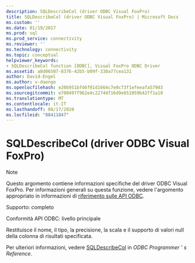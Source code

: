 ```yaml
---
description: SQLDescribeCol (driver ODBC Visual FoxPro)
title: SQLDescribeCol (driver ODBC Visual FoxPro) | Microsoft Docs
ms.custom: ''
ms.date: 01/19/2017
ms.prod: sql
ms.prod_service: connectivity
ms.reviewer: ''
ms.technology: connectivity
ms.topic: conceptual
helpviewer_keywords:
- SQLDescribeCol function [ODBC], Visual FoxPro ODBC Driver
ms.assetid: a8d06507-8376-42b5-b09f-338a77cea131
author: David-Engel
ms.author: v-daenge
ms.openlocfilehash: e20b951bfd6f01d1664c7e0c73f1efeeafa57903
ms.sourcegitcommit: e700497f962e4c2274df16d9e651059b42ff1a10
ms.translationtype: MT
ms.contentlocale: it-IT
ms.lasthandoff: 08/17/2020
ms.locfileid: "88411847"
---
```

# <a name="sqldescribecol-visual-foxpro-odbc-driver"></a>SQLDescribeCol (driver ODBC Visual FoxPro)
> [!NOTE]  
>  Questo argomento contiene informazioni specifiche del driver ODBC Visual FoxPro. Per informazioni generali su questa funzione, vedere l'argomento appropriato in informazioni di [riferimento sulle API ODBC](../../odbc/reference/syntax/odbc-api-reference.md).  
  
 Supporto: completo  
  
 Conformità API ODBC: livello principale  
  
 Restituisce il nome, il tipo, la precisione, la scala e il supporto di valori null della colonna di risultati specificata.  
  
 Per ulteriori informazioni, vedere [SQLDescribeCol](../../odbc/reference/syntax/sqldescribecol-function.md) in *ODBC Programmer ' s Reference*.
